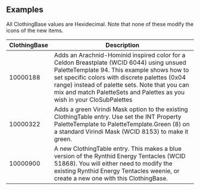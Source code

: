 ## Examples

All ClothingBase values are Hexidecimal. Note that none of these modify the icons of the new items.

| ClothingBase | Description |
|--------|--------|
|10000188| Adds an Arachnid-Hominid inspired color for a Celdon Breastplate (WCID 6044) using unsued PaletteTemplate 94. This example shows how to set specific colors with discrete palettes (0x04 range) instead of palette sets. Note that you can mix and match PaletteSets and Palettes as you wish in your CloSubPalettes |
|10000322| Adds a green Virindi Mask option to the existing ClothingTable entry. Use set the INT Property PaletteTemplate to PaletteTemplate.Green (8) on a standard Virindi Mask (WCID 8153) to make it green. |
|10000900| A new ClothingTable entry. This makes a blue version of the Rynthid Energy Tentacles (WCID 51868). You will either need to modify the existing Rynthid Energy Tentacles weenie, or create a new one with this ClothingBase.|